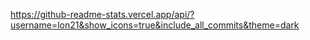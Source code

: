 https://github-readme-stats.vercel.app/api/?username=lon21&show_icons=true&include_all_commits&theme=dark
